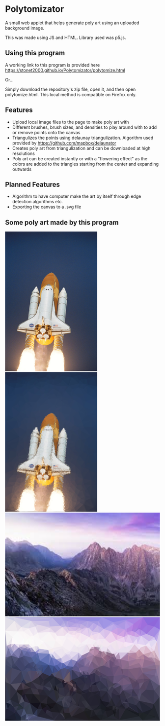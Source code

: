 # Polytomizator
A small web applet that helps generate poly art using an uploaded background image.

This was made using JS and HTML. Library used was p5.js.

## Using this program
A working link to this program is provided here https://stonet2000.github.io/Polytomizator/polytomize.html

Or...

Simply download the repository's zip file, open it, and then open polytomize.html. This local method is compatible on Firefox only.


## Features
- Upload local image files to the page to make poly art with
- Different brushes, brush sizes, and densities to play around with to add or remove points onto the canvas
- Triangulizes the points using delaunay triangulization. Algorithm used provided by https://github.com/mapbox/delaunator
- Creates poly art from triangulization and can be downloaded at high resolutions
- Poly art can be created instantly or with a "flowering effect" as the colors are added to the triangles starting from the center and expanding outwards

## Planned Features
- Algorithm to have computer make the art by itself through edge detection algorithms etc.
- Exporting the canvas to a .svg file

## Some poly art made by this program
<img src ="https://github.com/StoneT2000/StoneT2000.github.io/blob/master/images/NasaShuttle.jpg" width="300" height="452.7"></img>
<img src ="https://github.com/StoneT2000/StoneT2000.github.io/blob/master/images/NasaShuttlePoly.jpg" width="300" height="452.7"></img>
<img src ="https://github.com/StoneT2000/StoneT2000.github.io/blob/master/images/BlurryMountain.jpg" width="598" height="336"></img>
<img src ="https://github.com/StoneT2000/StoneT2000.github.io/blob/master/images/BlurryMountainPoly2.jpg" width="598" height="336"></img>
